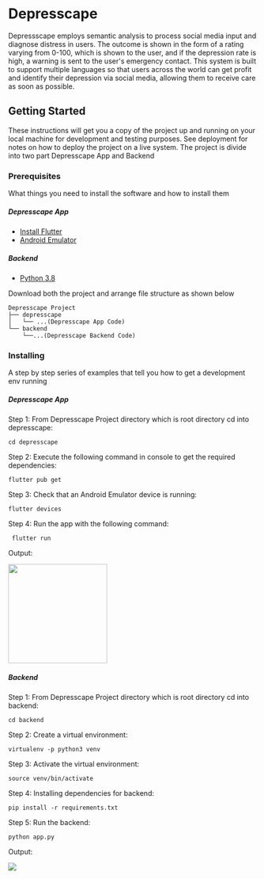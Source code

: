 # Depresscape

Depressscape employs semantic analysis to process social media input and diagnose distress in users. The outcome is shown in the form of a rating varying from 0-100, which is shown to the user, and if the depression rate is high, a warning is sent to the user's emergency contact. This system is built to support multiple languages so that users across the world can get profit and identify their depression via social media, allowing them to receive care as soon as possible.

## Getting Started

These instructions will get you a copy of the project up and running on your local machine for development and testing purposes. See deployment for notes on how to deploy the project on a live system. The project is divide into two part Depresscape App and Backend

### Prerequisites

What things you need to install the software and how to install them

##### Depresscape App

<ul>
<li><a href="https://flutter.dev/docs/get-started/install/windows#get-the-flutter-sdk">Install Flutter</a></li>
<li><a href="https://flutter.dev/docs/get-started/install/windows#android-setup">Android Emulator</a></li>
</ul>

##### Backend

<ul>
<li><a href="https://www.python.org/downloads/release/python-3810/">Python 3.8</a></li>
</ul>

Download both the project and arrange file structure as shown below

```
Depresscape Project
├── depresscape
│   └── ...(Depresscape App Code)
└── backend
    └──...(Depresscape Backend Code)

```

### Installing

A step by step series of examples that tell you how to get a development env running

##### Depresscape App

Step 1:
From Depresscape Project directory which is root directory cd into depresscape:

```
cd depresscape
```

Step 2:
Execute the following command in console to get the required dependencies:

```
flutter pub get
```

Step 3:
Check that an Android Emulator device is running:

```
flutter devices
```

Step 4:
Run the app with the following command:

```
 flutter run
```

Output:

<img src="https://drive.google.com/uc?export=view&id=1FyhHS3SjzHVbyxdxqw1lbH0D2oYfXj6-" width="200" />

##### Backend

Step 1:
From Depresscape Project directory which is root directory cd into backend:

```
cd backend
```

Step 2:
Create a virtual environment:

```
virtualenv -p python3 venv
```

Step 3:
Activate the virtual environment:

```
source venv/bin/activate
```

Step 4:
Installing dependencies for backend:

```
pip install -r requirements.txt
```

Step 5:
Run the backend:

```
python app.py
```

Output:

<img src="https://drive.google.com/uc?export=view&id=1la-pu8okqrePr5WbUCl8Pk38jy_ogDJj"  />
